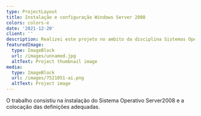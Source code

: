 ```yaml
---
type: ProjectLayout
title: Instalação e configuração Windows Server 2008
colors: colors-e
date: '2021-12-20'
client: ''
description: Realizei este projeto no ambito da disciplina Sistemas Operativos
featuredImage:
  type: ImageBlock
  url: /images/unnamed.jpg
  altText: Project thumbnail image
media:
  type: ImageBlock
  url: /images/7521051-ai.png
  altText: Project image
---
```


O trabalho consistiu na instalação do Sistema Operativo Server2008 e a colocação das definições adequadas. 

